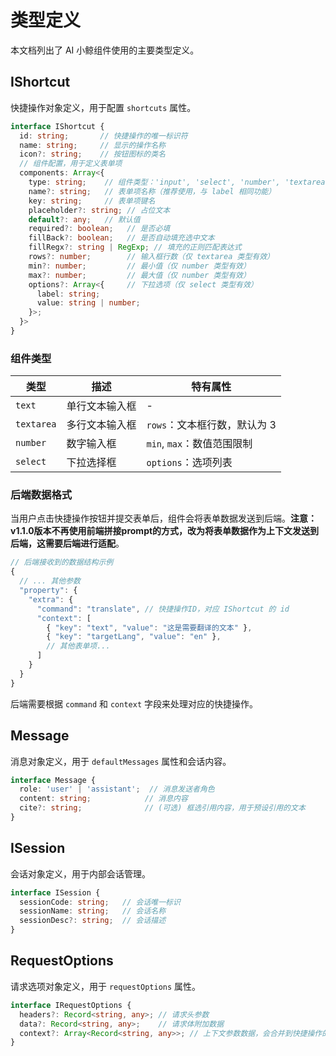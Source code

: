 # 类型定义

本文档列出了 AI 小鲸组件使用的主要类型定义。

## IShortcut

快捷操作对象定义，用于配置 `shortcuts` 属性。

```typescript
interface IShortcut {
  id: string;       // 快捷操作的唯一标识符
  name: string;     // 显示的操作名称
  icon?: string;    // 按钮图标的类名
  // 组件配置，用于定义表单项
  components: Array<{
    type: string;    // 组件类型：'input', 'select', 'number', 'textarea' 等
    name?: string;   // 表单项名称（推荐使用，与 label 相同功能）
    key: string;     // 表单项键名
    placeholder?: string; // 占位文本
    default?: any;   // 默认值
    required?: boolean;   // 是否必填
    fillBack?: boolean;   // 是否自动填充选中文本
    fillRegx?: string | RegExp; // 填充的正则匹配表达式
    rows?: number;        // 输入框行数（仅 textarea 类型有效）
    min?: number;         // 最小值（仅 number 类型有效）
    max?: number;         // 最大值（仅 number 类型有效）
    options?: Array<{     // 下拉选项（仅 select 类型有效）
      label: string;
      value: string | number;
    }>;
  }>
}
```

### 组件类型

| 类型 | 描述 | 特有属性 |
| ---- | ---- | ------- |
| `text` | 单行文本输入框 | - |
| `textarea` | 多行文本输入框 | `rows`：文本框行数，默认为 3 |
| `number` | 数字输入框 | `min`, `max`：数值范围限制 |
| `select` | 下拉选择框 | `options`：选项列表 |

### 后端数据格式

当用户点击快捷操作按钮并提交表单后，组件会将表单数据发送到后端。**注意：v1.1.0版本不再使用前端拼接prompt的方式，改为将表单数据作为上下文发送到后端，这需要后端进行适配**。

```javascript
// 后端接收到的数据结构示例
{
  // ... 其他参数
  "property": {
    "extra": {
      "command": "translate", // 快捷操作ID，对应 IShortcut 的 id
      "context": [
        { "key": "text", "value": "这是需要翻译的文本" },
        { "key": "targetLang", "value": "en" },
        // 其他表单项...
      ]
    }
  }
}
```

后端需要根据 `command` 和 `context` 字段来处理对应的快捷操作。

## Message

消息对象定义，用于 `defaultMessages` 属性和会话内容。

```typescript
interface Message {
  role: 'user' | 'assistant';  // 消息发送者角色
  content: string;            // 消息内容
  cite?: string;              // (可选) 框选引用内容，用于预设引用的文本
}
```

## ISession

会话对象定义，用于内部会话管理。

```typescript
interface ISession {
  sessionCode: string;   // 会话唯一标识
  sessionName: string;   // 会话名称
  sessionDesc?: string;  // 会话描述
}
```

## RequestOptions

请求选项对象定义，用于 `requestOptions` 属性。

```typescript
interface IRequestOptions {
  headers?: Record<string, any>; // 请求头参数
  data?: Record<string, any>;    // 请求体附加数据
  context?: Array<Record<string, any>>; // 上下文参数数据，会合并到快捷操作的context中
}
``` 